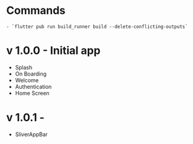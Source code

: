 # Commands
    - `flutter pub run build_runner build --delete-conflicting-outputs`

# v 1.0.0 - Initial app
- Splash
- On Boarding
- Welcome
- Authentication
- Home Screen

# v 1.0.1 - 
- SliverAppBar

